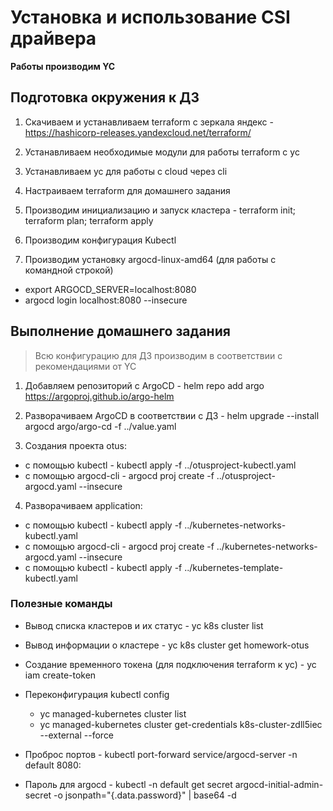 # Установка и использование CSI драйвера

**Работы производим YC**

## Подготовка окружения к ДЗ
1) Скачиваем и устанавливаем terraform c зеркала яндекс - https://hashicorp-releases.yandexcloud.net/terraform/

2) Устанавливаем необходимые модули для работы terraform c yc

3) Устанавливаем yc для работы с cloud через cli

4) Настраиваем terraform для домашнего задания

5) Производим инициализацию и запуск кластера - terraform init; terraform plan; terraform apply

6) Производим конфигурация Kubectl

7) Производим установку argocd-linux-amd64 (для работы с командной строкой)
  - export ARGOCD_SERVER=localhost:8080
  - argocd login localhost:8080 --insecure


## Выполнение домашнего задания
>Всю конфигурацию для ДЗ производим в соответствии с рекомендациями от YC

1) Добавляем репозиторий с ArgoCD - helm repo add argo https://argoproj.github.io/argo-helm

2) Разворачиваем ArgoCD в соответствии с ДЗ - helm upgrade --install argocd argo/argo-cd -f ../value.yaml

3) Создания проекта otus:
  - с помощью kubectl - kubectl apply -f ../otusproject-kubectl.yaml
  - c помощью argocd-cli - argocd proj create -f ../otusproject-argocd.yaml --insecure

4) Разворачиваем application:
  - с помощью kubectl - kubectl apply -f ../kubernetes-networks-kubectl.yaml
  - c помощью argocd-cli - argocd proj create -f ../kubernetes-networks-argocd.yaml --insecure  
  - с помощью kubectl - kubectl apply -f ../kubernetes-template-kubectl.yaml

### Полезные команды
- Вывод списка кластеров и их статус - yc k8s cluster list
- Вывод информации о кластере - yc k8s cluster get homework-otus

- Создание временного токена (для подключения terraform к yc) - yc iam create-token
- Переконфигурация kubectl config
  - yc managed-kubernetes cluster list
  - yc managed-kubernetes cluster get-credentials k8s-cluster-zdll5iec --external --force
- Проброс портов -  kubectl port-forward service/argocd-server -n default 8080:
- Пароль для argocd - kubectl -n default get secret argocd-initial-admin-secret -o jsonpath="{.data.password}" | base64 -d
